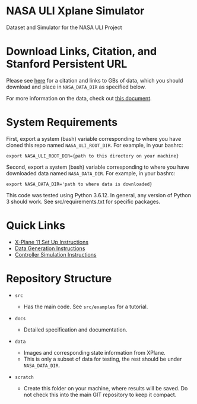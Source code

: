 # NASA ULI Xplane Simulator
Dataset and Simulator for the NASA ULI Project

# Download Links, Citation, and Stanford Persistent URL
Please see [here](https://purl.stanford.edu/zz143mb4347) for a citation and links to GBs of data, which you should download and place in `NASA_DATA_DIR` as specified below.

For more information on the data, check out [this document](docs/NASA_ULI_dataset_format.pdf).

# System Requirements
First, export a system (bash) variable corresponding to where you have cloned this repo named `NASA_ULI_ROOT_DIR`. For example, in your bashrc:

`export NASA_ULI_ROOT_DIR={path to this directory on your machine}`

Second, export a system (bash) variable corresponding to where you have downloaded data named `NASA_DATA_DIR`. For example, in your bashrc:

`export NASA_DATA_DIR='path to where data is downloaded}`

This code was tested using Python 3.6.12. In general, any version of Python 3 should work.
See src/requirements.txt for specific packages.

# Quick Links
* [X-Plane 11 Set Up Instructions](src/)
* [Data Generation Instructions](src/data_generation)
* [Controller Simulation Instructions](src/simulation)

# Repository Structure
- `src`
    - Has the main code. See `src/examples` for a tutorial.

- `docs`
    - Detailed specification and documentation.

- `data`
    - Images and corresponding state information from XPlane. 
    - This is only a subset of data for testing, the rest should be under `NASA_DATA_DIR`.

- `scratch`
    - Create this folder on your machine, where results will be saved. Do not check this into the main GIT repository to keep it compact.
